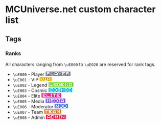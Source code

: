 # MCUniverse.net custom character list
## Tags
### Ranks
All characters ranging from `\uE000` to `\uE020` are reserved for rank tags.
- `\uE000` - Player <img src="icons/player_FHD.png" height="14"/>
- `\uE001` - VIP <img src="icons/vip_FHD.png" height="14"/>
- `\uE002` - Legend <img src="icons/legend_FHD.png" height="14"/>
- `\uE003` - Cosmic <img src="icons/cosmic_FHD.png" height="14"/>
- `\uE004` - Elite <img src="icons/elite_FHD.png" height="14"/>
- `\uE005` - Media <img src="icons/media_FHD.png" height="14"/>
- `\uE006` - Moderator <img src="icons/mod_FHD.png" height="14"/>
- `\uE007` - Team <img src="icons/team_FHD.png" height="14"/>
- `\uE008` - Admin <img src="icons/admin_FHD.png" height="14"/>
